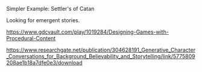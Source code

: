 
Simpler Example: Settler's of Catan

Looking for emergent stories. 

https://www.gdcvault.com/play/1019284/Designing-Games-with-Procedural-Content

https://www.researchgate.net/publication/304628191_Generative_Character_Conversations_for_Background_Believability_and_Storytelling/link/5775809208ae1b18a7dfe0e3/download

